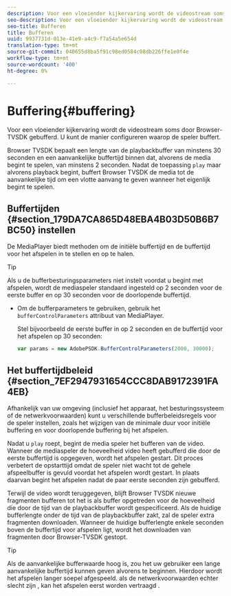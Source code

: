 ```yaml
---
description: Voor een vloeiender kijkervaring wordt de videostream soms door Browser-TVSDK gebufferd. U kunt de manier configureren waarop de speler buffert.
seo-description: Voor een vloeiender kijkervaring wordt de videostream soms door Browser-TVSDK gebufferd. U kunt de manier configureren waarop de speler buffert.
seo-title: Bufferen
title: Bufferen
uuid: 9937731d-013e-41e9-a4c9-f7a54a5e654d
translation-type: tm+mt
source-git-commit: 040655d8ba5f91c98ed0584c08db226ffe1e0f4e
workflow-type: tm+mt
source-wordcount: '400'
ht-degree: 0%

---
```



# Buffering{#buffering}

Voor een vloeiender kijkervaring wordt de videostream soms door Browser-TVSDK gebufferd. U kunt de manier configureren waarop de speler buffert.

Browser TVSDK bepaalt een lengte van de playbackbuffer van minstens 30 seconden en een aanvankelijke buffertijd binnen dat, alvorens de media begint te spelen, van minstens 2 seconden. Nadat de toepassing `play` maar alvorens playback begint, buffert Browser TVSDK de media tot de aanvankelijke tijd om een vlotte aanvang te geven wanneer het eigenlijk begint te spelen.

## Buffertijden {#section_179DA7CA865D48EBA4B03D50B6B7BC50} instellen

De MediaPlayer biedt methoden om de initiële buffertijd en de buffertijd voor het afspelen in te stellen en op te halen.

>[!TIP]
>
>Als u de bufferbesturingsparameters niet instelt voordat u begint met afspelen, wordt de mediaspeler standaard ingesteld op 2 seconden voor de eerste buffer en op 30 seconden voor de doorlopende buffertijd.

* Om de bufferparameters te gebruiken, gebruik het `bufferControlParameters` attribuut van MediaPlayer.

   Stel bijvoorbeeld de eerste buffer in op 2 seconden en de buffertijd voor het afspelen op 30 seconden:

   ```js
   var params = new AdobePSDK.BufferControlParameters(2000, 30000);
   ```

## Het buffertijdbeleid {#section_7EF2947931654CCC8DAB9172391FA4EB}

Afhankelijk van uw omgeving (inclusief het apparaat, het besturingssysteem of de netwerkvoorwaarden) kunt u verschillende bufferbeleidsregels voor de speler instellen, zoals het wijzigen van de minimale duur voor initiële buffering en voor doorlopende buffering bij het afspelen.

Nadat u `play` roept, begint de media speler het bufferen van de video. Wanneer de mediaspeler de hoeveelheid video heeft gebufferd die door de eerste buffertijd is opgegeven, wordt het afspelen gestart. Dit proces verbetert de opstarttijd omdat de speler niet wacht tot de gehele afspeelbuffer is gevuld voordat het afspelen wordt gestart. In plaats daarvan begint het afspelen nadat de paar eerste seconden zijn gebufferd.

Terwijl de video wordt teruggegeven, blijft Browser TVSDK nieuwe fragmenten bufferen tot het is als buffer opgetreden voor de hoeveelheid die door de tijd van de playbackbuffer wordt gespecificeerd. Als de huidige bufferlengte onder de tijd van de playbackbuffer zakt, zal de speler extra fragmenten downloaden. Wanneer de huidige bufferlengte enkele seconden boven de buffertijd voor afspelen ligt, wordt het downloaden van fragmenten door Browser-TVSDK gestopt.

>[!TIP]
>
>Als de aanvankelijke bufferwaarde hoog is, zou het uw gebruiker een lange aanvankelijke buffertijd kunnen geven alvorens te beginnen. Hierdoor wordt het afspelen langer soepel afgespeeld. als de netwerkvoorwaarden echter slecht zijn , kan het afspelen eerst worden vertraagd .

